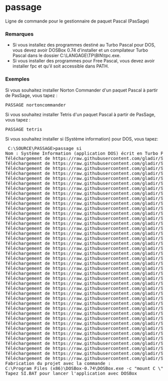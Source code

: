 # passage
Ligne de commande pour le gestionnaire de paquet Pascal (PasSage)

<h3>Remarques</h3>
<ul>
 <li>Si vous installez des programmes destiné au Turbo Pascal pour DOS, vous devez avoir DOSBox 0.74 d'installer et un compilateur Turbo Pascal dans le dossier C:\LANGAGE\TP\BIN\tpc.exe.</li>
 <li>Si vous installer des programmes pour Free Pascal, vous devez avoir installer fpc et qu'il soit accessible dans PATH.</li>
</ul>
<h3>Exemples</h3>

Si vous souhaitez installer Norton Commander d'un paquet Pascal à partir de PasSage, vous tapez :
<pre>
PASSAGE nortoncommander
</pre>


Si vous souhaitez installer Tetris d'un paquet Pascal à partir de PasSage, vous tapez :
<pre>
PASSAGE tetris
</pre>

Si vous souhaitez installer si (Système information) pour DOS, vous tapez:
<pre>
 C:\SOURCE\PASSAGE>passage si
Nom : Système Information (application DOS) écrit en Turbo Pascal en 1992
Téléchargement de https://raw.githubusercontent.com/gladir/SI/main/AFFKEY.SI
Téléchargement de https://raw.githubusercontent.com/gladir/SI/main/AFFMEM.SI
Téléchargement de https://raw.githubusercontent.com/gladir/SI/main/BAR.SI
Téléchargement de https://raw.githubusercontent.com/gladir/SI/main/BIOSINFO.SI
Téléchargement de https://raw.githubusercontent.com/gladir/SI/main/CHAINE.SI
Téléchargement de https://raw.githubusercontent.com/gladir/SI/main/CLAVIER.DRV
Téléchargement de https://raw.githubusercontent.com/gladir/SI/main/CLAVIER.SI
Téléchargement de https://raw.githubusercontent.com/gladir/SI/main/CLOCK.SI
Téléchargement de https://raw.githubusercontent.com/gladir/SI/main/DOSSHELL.SI
Téléchargement de https://raw.githubusercontent.com/gladir/SI/main/ECRANM.PAS
Téléchargement de https://raw.githubusercontent.com/gladir/SI/main/EQUIPE.PAS
Téléchargement de https://raw.githubusercontent.com/gladir/SI/main/EQUIPE.SI
Téléchargement de https://raw.githubusercontent.com/gladir/SI/main/EXTROM.SI
Téléchargement de https://raw.githubusercontent.com/gladir/SI/main/FENETRE.SI
Téléchargement de https://raw.githubusercontent.com/gladir/SI/main/FICHIER.PAS
Téléchargement de https://raw.githubusercontent.com/gladir/SI/main/FLASH.SI
Téléchargement de https://raw.githubusercontent.com/gladir/SI/main/GRAPHIX.PAS
Téléchargement de https://raw.githubusercontent.com/gladir/SI/main/INFOVGA.SI
Téléchargement de https://raw.githubusercontent.com/gladir/SI/main/INFOVID.SI
Téléchargement de https://raw.githubusercontent.com/gladir/SI/main/INITDTA.SI
Téléchargement de https://raw.githubusercontent.com/gladir/SI/main/INITECR.SI
Téléchargement de https://raw.githubusercontent.com/gladir/SI/main/INTRO.SI
Téléchargement de https://raw.githubusercontent.com/gladir/SI/main/LICENSE
Téléchargement de https://raw.githubusercontent.com/gladir/SI/main/MAPBIOS.SI
Téléchargement de https://raw.githubusercontent.com/gladir/SI/main/MEM.PAS
Téléchargement de https://raw.githubusercontent.com/gladir/SI/main/MENU.SI
Téléchargement de https://raw.githubusercontent.com/gladir/SI/main/PAL_E1.PAS
Téléchargement de https://raw.githubusercontent.com/gladir/SI/main/PAL_E2.PAS
Téléchargement de https://raw.githubusercontent.com/gladir/SI/main/PERFPROC.SI
Téléchargement de https://raw.githubusercontent.com/gladir/SI/main/PHYSIQUE.SI
Téléchargement de https://raw.githubusercontent.com/gladir/SI/main/PROCESS.SI
Téléchargement de https://raw.githubusercontent.com/gladir/SI/main/QUESTION.PAS
Téléchargement de https://raw.githubusercontent.com/gladir/SI/main/QUITTE.SI
Téléchargement de https://raw.githubusercontent.com/gladir/SI/main/RESIDENT.SI
Téléchargement de https://raw.githubusercontent.com/gladir/SI/main/SOURIS.SI
Téléchargement de https://raw.githubusercontent.com/gladir/SI/main/SPEEDVID.SI
Téléchargement de https://raw.githubusercontent.com/gladir/SI/main/SYSINFO.PAS
Téléchargement de https://raw.githubusercontent.com/gladir/SI/main/SYSTEM.SI
Téléchargement de https://raw.githubusercontent.com/gladir/SI/main/TABPARM.SI
Téléchargement de https://raw.githubusercontent.com/gladir/SI/main/TESTMODE.SI
Téléchargement de https://raw.githubusercontent.com/gladir/SI/main/UMC.SI
Fabrication du projet avec la commande :
C:\Program Files (x86)\DOSBox-0.74\DOSBox.exe -c "mount C \"C:\\"" -c "C:" -c "cd C:\SOURCE\PASSAGE" -c "C:\LANGAGE\TP\BIN\tpc.exe C:\SOURCE\PASSAGE\SYSINFO.PAS /b" -exit C:\LANGAGE\TP\BIN\tpc.exe
Tapez SI.BAT pour lancer l'application avec DOSBox
</pre>

